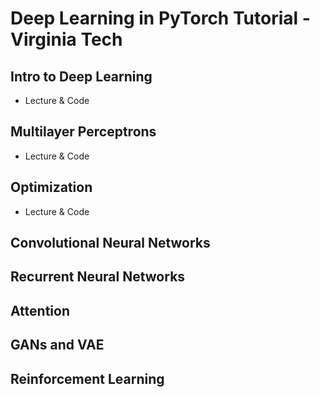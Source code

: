 # Deep Learning in PyTorch Tutorial - Virginia Tech

## Intro to Deep Learning
- Lecture & Code

## Multilayer Perceptrons
- Lecture & Code

## Optimization
- Lecture & Code

## Convolutional Neural Networks

## Recurrent Neural Networks

## Attention

## GANs and VAE

## Reinforcement Learning

